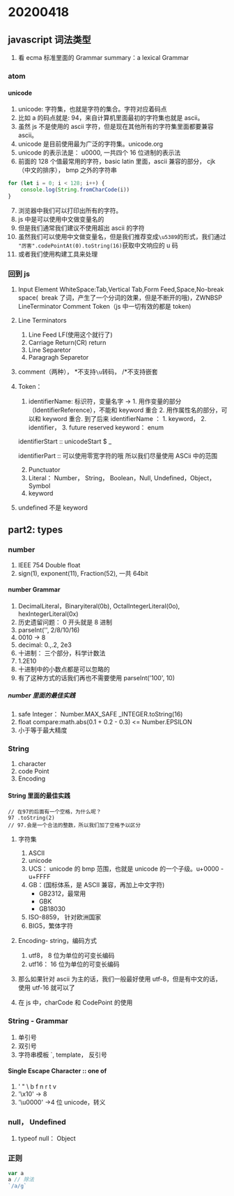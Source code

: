 # 20200418

## javascript 词法类型

1. 看 ecma 标准里面的 Grammar summary：a lexical Grammar

### atom

#### unicode

1. unicode: 字符集，也就是字符的集合。字符对应着码点
2. 比如 a 的码点就是: 94，来自计算机里面最初的字符集也就是 ascii。
3. 虽然 js 不是使用的 ascii 字符，但是现在其他所有的字符集里面都要兼容 ascii。
4. unicode 是目前使用最为广泛的字符集。unicode.org
5. unicode 的表示法是： u0000, 一共四个 16 位进制的表示法
6. 前面的 128 个值最常用的字符，basic latin 里面，ascii 兼容的部分， cjk（中文的排序）， bmp 之外的字符串

```js
for (let i = 0; i < 128; i++) {
    console.log(String.fromCharCode(i))
}
```

7. 浏览器中我们可以打印出所有的字符。
8. js 中是可以使用中文做变量名的
9. 但是我们通常我们建议不使用超出 ascii 的字符
10. 虽然我们可以使用中文做变量名，但是我们推荐变成`\u5389`的形式，我们通过 `"厉害".codePointAt(0).toString(16)`获取中文响应的 u 码
11. 或者我们使用构建工具来处理

### 回到 js

1. Input Element
   WhiteSpace:Tab,Vertical Tab,Form Feed,Space,No-break space(&nbsp; break 了词，产生了一个分词的效果，但是不断开的哦)，ZWNBSP
   LineTerminator
   Comment
   Token（js 中一切有效的都是 token)
2. Line Terminators
    1. Line Feed LF(使用这个就行了)
    2. Carriage Return(CR) return
    3. Line Separetor
    4. Paragragh Separetor
3. comment（两种）， \*不支持`\u`转码， /\*不支持嵌套
4. Token：

    1. identifierName: 标识符，变量名字 -> 1. 用作变量的部分（IdentifierReference），不能和 keyword 重合 2. 用作属性名的部分，可以和 keyword 重合. 到了后来 identifierName ： 1. keyword， 2. identifier， 3. future reserved keyword： enum

    identifierStart ::
    unicodeStart
    \$
    \_

    identifierPart ::
    可以使用零宽字符的哦
    所以我们尽量使用 ASCii 中的范围

    2. Punctuator
    3. Literal： Number， String， Boolean，Null, Undefined，Object，Symbol
    4. keyword

5. undefined 不是 keyword

## part2: types

### number

1. IEEE 754 Double float
2. sign(1), exponent(11), Fraction(52), 一共 64bit

#### number Grammar

1. DecimalLiteral，Binaryiteral(0b), OctalIntegerLiteral(0o), hexIntegerLiteral(0x)
2. 历史遗留问题： 0 开头就是 8 进制
3. parseInt('', 2/8/10/16)
4. 0010 -> 8
5. decimal: 0.,.2, 2e3
6. 十进制： 三个部分，科学计数法
7. 1.2E10
8. 十进制中的小数点都是可以忽略的
9. 有了这种方式的话我们再也不需要使用 parseInt('100', 10)

##### number 里面的最佳实践

1. safe Integer： Number.MAX_SAFE
   \_INTEGER.toString(16)
2. float compare:math.abs(0.1 + 0.2 - 0.3) <= Number.EPSILON
3. 小于等于最大精度

### String

1. character
2. code Point
3. Encoding

#### String 里面的最佳实践

```
// 在97的后面有一个空格，为什么呢？
97 .toString(2)
// 97.会是一个合法的整数，所以我们加了空格予以区分
```

1. 字符集

    1. ASCII
    2. unicode
    3. UCS： unicode 的 bmp 范围，也就是 unicode 的一个子级。u+0000 - u+FFFF
    4. GB：(国标体系，是 ASCII 兼容，再加上中文字符)
        - GB2312，最常用
        - GBK
        - GB18030
    5. ISO-8859， 针对欧洲国家
    6. BIG5，繁体字符

2. Encoding- string，编码方式
    1. utf8， 8 位为单位的可变长编码
    2. utf16： 16 位为单位的可变长编码
3. 那么如果针对 ascii 为主的话，我们一般最好使用 utf-8，但是有中文的话，使用 utf-16 就可以了
4. 在 js 中，charCode 和 CodePoint 的使用

### String - Grammar

1. 单引号
2. 双引号
3. 字符串模板 \`, template， 反引号

#### Single Escape Character :: one of

1. ' " \ b f n r t v
2. '\x10' -> 8
3. '\u0000' ->4 位 unicode，转义

### null， Undefined

1. typeof null： Object

### 正则

```js
var a
a // 除法
`/a/g`
```
